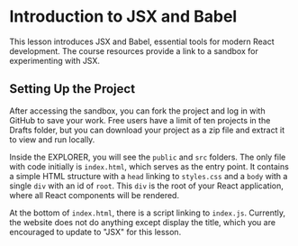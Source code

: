 # Introduction to JSX and Babel

This lesson introduces JSX and Babel, essential tools for modern React development. The course resources provide a link to a sandbox for experimenting with JSX.

## Setting Up the Project

After accessing the sandbox, you can fork the project and log in with GitHub to save your work. Free users have a limit of ten projects in the Drafts folder, but you can download your project as a zip file and extract it to view and run locally.

Inside the EXPLORER, you will see the `public` and `src` folders. The only file with code initially is `index.html`, which serves as the entry point. It contains a simple HTML structure with a `head` linking to `styles.css` and a `body` with a single `div` with an id of `root`. This `div` is the root of your React application, where all React components will be rendered.

At the bottom of `index.html`, there is a script linking to `index.js`. Currently, the website does not do anything except display the title, which you are encouraged to update to "JSX" for this lesson.

